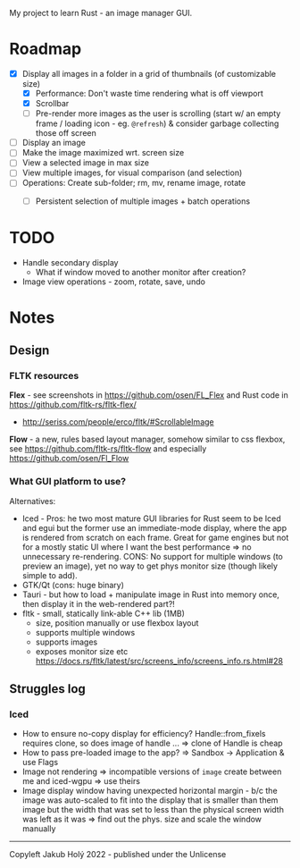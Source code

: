 My project to learn Rust - an image manager GUI.

# Roadmap

- [x] Display all images in a folder in a grid of thumbnails (of customizable size)
  - [x] Performance: Don't waste time rendering what is off viewport
  - [x] Scrollbar
  - [ ] Pre-render more images as the user is scrolling (start w/ an empty frame / loading icon - eg. `@refresh`) & consider garbage collecting those off screen
- [ ] Display an image
- [ ] Make the image maximized wrt. screen size
- [ ] View a selected image in max size
- [ ] View multiple images, for visual comparison (and selection)
- [ ] Operations: Create sub-folder; rm, mv, rename image, rotate
  - [ ] Persistent selection of multiple images + batch operations


# TODO

* Handle secondary display
  * What if window moved to another monitor after creation?
* Image view operations - zoom, rotate, save, undo

# Notes

## Design

### FLTK resources

**Flex** - see screenshots in https://github.com/osen/FL_Flex and Rust code in https://github.com/fltk-rs/fltk-flex/

* http://seriss.com/people/erco/fltk/#ScrollableImage

**Flow** - a new, rules based layout manager, somehow similar to css flexbox, 
see https://github.com/fltk-rs/fltk-flow and especially https://github.com/osen/Fl_Flow

### What GUI platform to use?

Alternatives: 

* Iced - Pros: he two most mature GUI libraries for Rust seem to be Iced and egui but the former use an immediate-mode display, where the app is rendered from scratch on each frame. Great for game engines but not for a mostly static UI where I want the best performance => no unnecessary re-rendering. CONS: No support for multiple windows (to preview an image), yet no way to get phys monitor size (though likely simple to add).
* GTK/Qt (cons: huge binary)
* Tauri - but how to load + manipulate image in Rust into memory once, then display it in the web-rendered part?!
* fltk - small, statically link-able C++ lib (1MB)
  * size, position manually or use flexbox layout
  * supports multiple windows
  * supports images
  * exposes monitor size etc https://docs.rs/fltk/latest/src/screens_info/screens_info.rs.html#28

## Struggles log

### Iced

 * How to ensure no-copy display for efficiency? Handle::from_fixels requires clone, so does image of handle ... => clone of Handle is cheap
 * How to pass pre-loaded image to the app? => Sandbox -> Application & use Flags
 * Image not rendering => incompatible versions of `image` create between me and iced-wgpu => use theirs
 * Image display window having unexpected horizontal margin - b/c the image was auto-scaled to fit into the display that is smaller than them image but the width that was set to less than the physical screen width was left as it was => find out the phys. size and scale the window manually 

 ---

 Copyleft Jakub Holý 2022 - published under the Unlicense